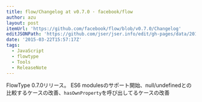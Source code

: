 ```yaml
---
title: flow/Changelog at v0.7.0 · facebook/flow
author: azu
layout: post
itemUrl: 'https://github.com/facebook/flow/blob/v0.7.0/Changelog'
editJSONPath: 'https://github.com/jser/jser.info/edit/gh-pages/data/2015/03/index.json'
date: '2015-03-22T15:57:17Z'
tags:
  - JavaScript
  - flowtype
  - Tools
  - ReleaseNote
---
```

FlowType 0.7.0リリース。
ES6 modulesのサポート開始、null/undefinedとの比較するケースの改善、`hasOwnProperty`を呼び出してるケースの改善
